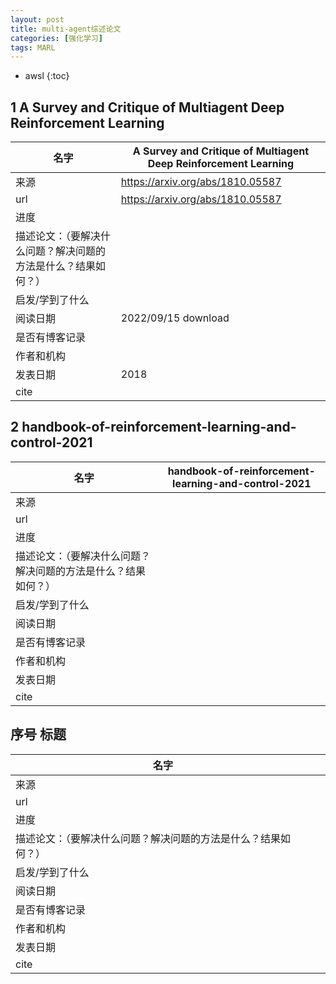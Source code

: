 ```yaml
---
layout: post
title: multi-agent综述论文
categories: [强化学习]
tags: MARL
---
```


* awsl 
{:toc}


## 1 A Survey and Critique of Multiagent Deep Reinforcement Learning


| 名字                                                         | A Survey and Critique of Multiagent Deep Reinforcement Learning |
| ------------------------------------------------------------ | ------------------------------------------------------------ |
| 来源                                                         | https://arxiv.org/abs/1810.05587                             |
| url                                                          | https://arxiv.org/abs/1810.05587                             |
| 进度                                                         |                                                              |
| 描述论文：（要解决什么问题？解决问题的方法是什么？结果如何？） |                                                              |
| 启发/学到了什么                                              |                                                              |
| 阅读日期                                                     | 2022/09/15 download                                          |
| 是否有博客记录                                               |                                                              |
| 作者和机构                                                   |                                                              |
| 发表日期                                                     | 2018                                                         |
| cite                                                         |                                                              |

## 2 handbook-of-reinforcement-learning-and-control-2021










| 名字                                                         | handbook-of-reinforcement-learning-and-control-2021 |
| ------------------------------------------------------------ | --------------------------------------------------- |
| 来源                                                         |                                                     |
| url                                                          |                                                     |
| 进度                                                         |                                                     |
| 描述论文：（要解决什么问题？解决问题的方法是什么？结果如何？） |                                                     |
| 启发/学到了什么                                              |                                                     |
| 阅读日期                                                     |                                                     |
| 是否有博客记录                                               |                                                     |
| 作者和机构                                                   |                                                     |
| 发表日期                                                     |                                                     |
| cite                                                         |                                                     |



## 序号 标题


| 名字                                                         |      |
| ------------------------------------------------------------ | ---- |
| 来源                                                         |      |
| url                                                          |      |
| 进度                                                         |      |
| 描述论文：（要解决什么问题？解决问题的方法是什么？结果如何？） |      |
| 启发/学到了什么                                              |      |
| 阅读日期                                                     |      |
| 是否有博客记录                                               |      |
| 作者和机构                                                   |      |
| 发表日期                                                     |      |
| cite                                                         |      |



